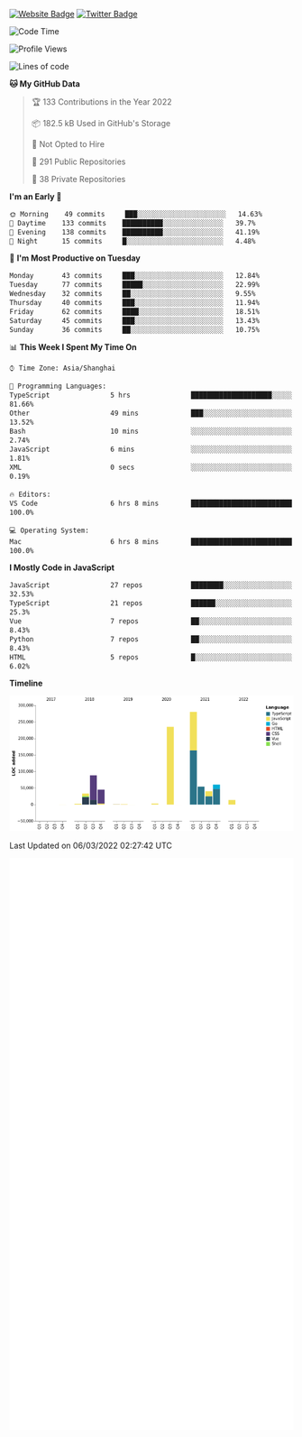 [![Website Badge](https://img.shields.io/badge/-caos.me-444444?style=flat&logo=Google-Chrome&logoColor=f2f2f2&link=https://caos.me)](https://caos.me)
[![Twitter Badge](https://img.shields.io/badge/-@caosbad-1da1f2?style=flat&labelColor=1ca0f1&logo=twitter&logoColor=white&link=https://twitter.com/caosbad)](https://twitter.com/caosbad)



<!--START_SECTION:waka-->
![Code Time](http://img.shields.io/badge/Code%20Time-150%20hrs%2045%20mins-blue)

![Profile Views](http://img.shields.io/badge/Profile%20Views-2-blue)

![Lines of code](https://img.shields.io/badge/From%20Hello%20World%20I%27ve%20Written-856%20Thousand%20lines%20of%20code-blue)

**🐱 My GitHub Data** 

> 🏆 133 Contributions in the Year 2022
 > 
> 📦 182.5 kB Used in GitHub's Storage 
 > 
> 🚫 Not Opted to Hire
 > 
> 📜 291 Public Repositories 
 > 
> 🔑 38 Private Repositories  
 > 
**I'm an Early 🐤** 

```text
🌞 Morning    49 commits     ███░░░░░░░░░░░░░░░░░░░░░░   14.63% 
🌆 Daytime    133 commits    ██████████░░░░░░░░░░░░░░░   39.7% 
🌃 Evening    138 commits    ██████████░░░░░░░░░░░░░░░   41.19% 
🌙 Night      15 commits     █░░░░░░░░░░░░░░░░░░░░░░░░   4.48%

```
📅 **I'm Most Productive on Tuesday** 

```text
Monday       43 commits     ███░░░░░░░░░░░░░░░░░░░░░░   12.84% 
Tuesday      77 commits     █████░░░░░░░░░░░░░░░░░░░░   22.99% 
Wednesday    32 commits     ██░░░░░░░░░░░░░░░░░░░░░░░   9.55% 
Thursday     40 commits     ███░░░░░░░░░░░░░░░░░░░░░░   11.94% 
Friday       62 commits     ████░░░░░░░░░░░░░░░░░░░░░   18.51% 
Saturday     45 commits     ███░░░░░░░░░░░░░░░░░░░░░░   13.43% 
Sunday       36 commits     ██░░░░░░░░░░░░░░░░░░░░░░░   10.75%

```


📊 **This Week I Spent My Time On** 

```text
⌚︎ Time Zone: Asia/Shanghai

💬 Programming Languages: 
TypeScript               5 hrs               ████████████████████░░░░░   81.66% 
Other                    49 mins             ███░░░░░░░░░░░░░░░░░░░░░░   13.52% 
Bash                     10 mins             ░░░░░░░░░░░░░░░░░░░░░░░░░   2.74% 
JavaScript               6 mins              ░░░░░░░░░░░░░░░░░░░░░░░░░   1.81% 
XML                      0 secs              ░░░░░░░░░░░░░░░░░░░░░░░░░   0.19%

🔥 Editors: 
VS Code                  6 hrs 8 mins        █████████████████████████   100.0%

💻 Operating System: 
Mac                      6 hrs 8 mins        █████████████████████████   100.0%

```

**I Mostly Code in JavaScript** 

```text
JavaScript               27 repos            ████████░░░░░░░░░░░░░░░░░   32.53% 
TypeScript               21 repos            ██████░░░░░░░░░░░░░░░░░░░   25.3% 
Vue                      7 repos             ██░░░░░░░░░░░░░░░░░░░░░░░   8.43% 
Python                   7 repos             ██░░░░░░░░░░░░░░░░░░░░░░░   8.43% 
HTML                     5 repos             █░░░░░░░░░░░░░░░░░░░░░░░░   6.02%

```


**Timeline**

![Chart not found](https://raw.githubusercontent.com/caosbad/caosbad/master/charts/bar_graph.png) 


 Last Updated on 06/03/2022 02:27:42 UTC
<!--END_SECTION:waka-->


![Metrics](https://github.com/caosbad/CaosBad/blob/master/github-metrics.svg)
